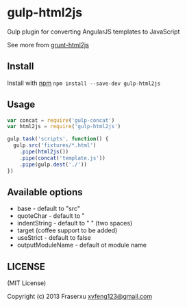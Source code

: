 gulp-html2js
============

Gulp plugin for converting AngularJS templates to JavaScript

See more from [grunt-html2js](https://github.com/karlgoldstein/grunt-html2js)


## Install
Install with [npm](https://npmjs.org/package/gulp-html2js)
`npm install --save-dev gulp-html2js`

## Usage

```javascript
var concat = require('gulp-concat')
var html2js = require('gulp-html2js')

gulp.task('scripts', function() {
  gulp.src('fixtures/*.html')
    .pipe(html2js())
    .pipe(concat('template.js'))
    .pipe(gulp.dest('./'))
})
```

## Available options
* base - default to "src"
* quoteChar - default to "
* indentString - default to "  " (two spaces)
* target (coffee support to be added)
* useStrict - default to false
* outputModuleName - default ot module name

## LICENSE

(MIT License)

Copyright (c) 2013 Fraserxu <xvfeng123@gmail.com>
